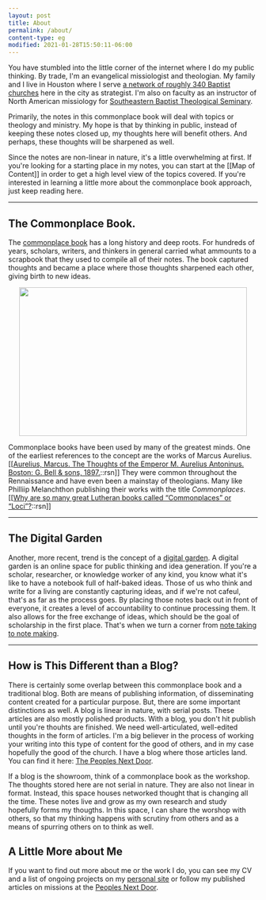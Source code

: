 ```yaml
---
layout: post
title: About
permalink: /about/
content-type: eg
modified: 2021-01-28T15:50:11-06:00
---
```



You have stumbled into the little corner of the internet where I do my public thinking. By trade, I'm an evangelical missiologist and theologian. My family and I live in Houston where I serve [a network of roughly 340 Baptist churches](https://ubahouston.org) here in the city as  strategist. I'm also on faculty as an instructor of North American missiology for [Southeastern Baptist Theological Seminary](https://sebts.edu).

Primarily, the notes in this commonplace book will deal with topics or theology and ministry. My hope is that by thinking in public, instead of keeping these notes closed up, my thoughts here will benefit others. And perhaps, these thoughts will be sharpened as well.

Since the notes are non-linear in nature, it's a little overwhelming at first. If you're looking for a starting place in my notes, you can start at the [[Map of Content]] in order to get a high level view of the topics covered. If you're interested in learning a little more about the commonplace book approach, just keep reading here.

---

## The Commonplace Book.
The [commonplace book](https://en.wikipedia.org/wiki/Commonplace_book) has a long history and deep roots. For hundreds of years, scholars, writers, and thinkers in general carried what ammounts to a scrapbook that they used to compile all of their notes. The book captured thoughts and became a place where those thoughts sharpened each other, giving birth to new ideas.

<p align="center">
  <img width="460" height="300" src="https://chuckfrey.com/wp-content/uploads/2013/03/davinci-notebook-400px.jpg">
</p>

Commonplace books have been used by many of the greatest minds. One of the earliest references to the concept are the works of Marcus Aurelius.[[[Aurelius, Marcus. The Thoughts of the Emperor M. Aurelius Antoninus. Boston: G. Bell & sons, 1897.](https://www.google.com/books/edition/_/qZ1fAAAAMAAJ?hl=en)::rsn]] They were common throughout the Rennaissance and have even been a mainstay of theologians. Many like Philliip Melanchthon publishing their works with the title *Commonplaces*.[[[Why are so many great Lutheran books called “Commonplaces” or “Loci”?](https://blog.cph.org/study/systematic-theology-and-apologetics/why-are-so-many-great-lutheran-books-called-commonplaces-or-loci)::rsn]]


---
## The Digital Garden
Another, more recent, trend is the concept of a [digital garden](https://maggieappleton.com/garden-history). A digital garden is an online space for public thinking and idea generation. If you're a scholar, researcher, or knowledge worker of any kind, you know what it's like to have a notebook full of half-baked ideas. Those of us who think and write for a living are constantly capturing ideas, and if we're not cafeul, that's as far as the process goes. By placing those notes back out in front of everyone, it creates a level of accountability to continue processing them. It also allows for the free exchange of ideas, which should be the goal of scholarship in the first place. That's when we turn a corner from [note taking to note making](https://nesslabs.com/from-note-taking-to-note-making).

---

## How is This Different than a Blog?
There is certainly some overlap between this commonplace book and a traditional blog. Both are means of publishing information, of disseminating content created for a particular purpose. But, there are some important distinctions as well. A blog is linear in nature, with serial posts. These articles are also mostly polished products. With a blog, you don't hit publish until you're thouhts are finished. We need well-articulated, well-edited thoughts in the form of articles. I'm a big believer in the process of working your writing into this type of content for the good of others, and in my case hopefully the good of the church. I have a blog where those articles land. You can find it here: [The Peoples Next Door](https://keelancook.com).

If a blog is the showroom, think of a commonplace book as the workshop. The thoughts stored here are not serial in nature. They are also not linear in format. Instead, this space houses networked thought that is changing all the time. These notes live and grow as my own research and study hopefully forms my thougths. In this space, I can share the worshop with others, so that my thinking happens with scrutiny from others and as a means of spurring others on to think as well.

## A Little More about Me

If you want to find out more about me or the work I do, you can see my CV and a list of ongoing projects on my [personal site](https://keelancook.ml) or follow my published articles on missions at the [Peoples Next Door](https://keelancook.com).
